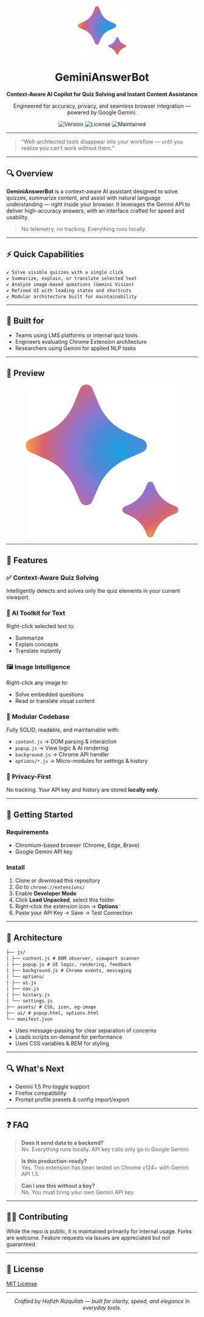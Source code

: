 <div align="center">
  <a href="#">
    <img src="https://raw.githubusercontent.com/rzqllh/GeminiAnswerBot/main/assets/icon.png" alt="GeminiAnswerBot Logo" width="128" height="128">
  </a>

  <h1><strong>GeminiAnswerBot</strong></h1>

  <p><strong>Context-Aware AI Copilot for Quiz Solving and Instant Content Assistance</strong></p>
  <p>Engineered for accuracy, privacy, and seamless browser integration — powered by Google Gemini.</p>

  <p>
    <img src="https://img.shields.io/badge/version-3.0.0-blue?style=for-the-badge" alt="Version">
    <img src="https://img.shields.io/badge/license-MIT-green?style=for-the-badge" alt="License">
    <img src="https://img.shields.io/badge/status-actively--maintained-brightgreen?style=for-the-badge" alt="Maintained">
  </p>
</div>

<!-- OG:image:https://raw.githubusercontent.com/rzqllh/GeminiAnswerBot/main/assets/og-image.png -->

---

> “Well-architected tools disappear into your workflow — until you realize you can’t work without them.”

---

## 🔍 Overview

**GeminiAnswerBot** is a context-aware AI assistant designed to solve quizzes, summarize content, and assist with natural language understanding — right inside your browser. It leverages the Gemini API to deliver high-accuracy answers, with an interface crafted for speed and usability.

> No telemetry, no tracking. Everything runs locally.

---

## ⚡ Quick Capabilities

```
✔️ Solve visible quizzes with a single click
✔️ Summarize, explain, or translate selected text
✔️ Analyze image-based questions (Gemini Vision)
✔️ Refined UI with loading states and shortcuts
✔️ Modular architecture built for maintainability
```

---

## 🎯 Built for

- Teams using LMS platforms or internal quiz tools
- Engineers evaluating Chrome Extension architecture
- Researchers using Gemini for applied NLP tasks

---

## 📸 Preview

<p align="center">
  <img src="https://raw.githubusercontent.com/rzqllh/GeminiAnswerBot/main/assets/og-image.png" alt="GeminiAnswerBot OG Preview" width="80%">
</p>

---

## 🔧 Features

### ✅ Context-Aware Quiz Solving  
Intelligently detects and solves only the quiz elements in your current viewport.

### 📄 AI Toolkit for Text  
Right-click selected text to:
- Summarize
- Explain concepts
- Translate instantly

### 🖼 Image Intelligence  
Right-click any image to:
- Solve embedded questions
- Read or translate visual content

### 🧩 Modular Codebase  
Fully SOLID, readable, and maintainable with:
- `content.js` → DOM parsing & interaction
- `popup.js` → View logic & AI rendering
- `background.js` → Chrome API handler
- `options/*.js` → Micro-modules for settings & history

### 🔐 Privacy-First  
No tracking. Your API key and history are stored **locally only**.

---

## 🚀 Getting Started

### Requirements

- Chromium-based browser (Chrome, Edge, Brave)
- Google Gemini API key

### Install

1. Clone or download this repository
2. Go to `chrome://extensions/`
3. Enable **Developer Mode**
4. Click **Load Unpacked**, select this folder
5. Right-click the extension icon → **Options**
6. Paste your API Key → Save → Test Connection

---

## 🧠 Architecture

```
├── js/
│ ├── content.js # DOM observer, viewport scanner
│ ├── popup.js # UI logic, rendering, feedback
│ ├── background.js # Chrome events, messaging
│ └── options/
│ ├── ui.js
│ ├── nav.js
│ ├── history.js
│ └── settings.js
├── assets/ # CSS, icon, og-image
├── ui/ # popup.html, options.html
└── manifest.json
```


- Uses message-passing for clear separation of concerns
- Loads scripts on-demand for performance
- Uses CSS variables & BEM for styling

---

## 🔍 What's Next

- Gemini 1.5 Pro toggle support
- Firefox compatibility
- Prompt profile presets & config import/export

---

## ❓ FAQ

> **Does it send data to a backend?**  
No. Everything runs locally. API key calls only go to Google Gemini.

> **Is this production-ready?**  
Yes. This extension has been tested on Chrome v124+ with Gemini API 1.5.

> **Can I use this without a key?**  
No. You must bring your own Gemini API key.

---

## 👨‍💻 Contributing

While the repo is public, it is maintained primarily for internal usage. Forks are welcome. Feature requests via Issues are appreciated but not guaranteed.

---

## 📜 License

[MIT License](./LICENSE)

---

<p align="center">
  <em>Crafted by Hafizh Rizqullah — built for clarity, speed, and elegance in everyday tools.</em>
</p>
